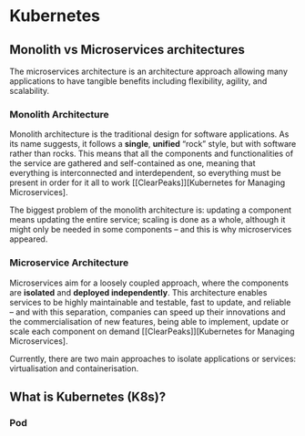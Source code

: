 
# Kubernetes  

## Monolith vs Microservices architectures

The microservices architecture is an architecture approach allowing many applications to have tangible benefits including flexibility, agility, and scalability.

### Monolith Architecture

Monolith architecture is the traditional design for software applications. As its name suggests, it follows a **single**, **unified** “rock” style, but with software rather than rocks. This means that all the components and functionalities of the service are gathered and self-contained as one, meaning that everything is interconnected and interdependent, so everything must be present in order for it all to work [[ClearPeaks]][Kubernetes for Managing Microservices].
 

The biggest problem of the monolith architecture is: updating a component means updating the entire service; scaling is done as a whole, although it might only be needed in some components – and this is why microservices appeared.

### Microservice Architecture

Microservices aim for a loosely coupled approach, where the components are **isolated** and **deployed independently**. This architecture enables services to be highly maintainable and testable, fast to update, and reliable – and with this separation, companies can speed up their innovations and the commercialisation of new features, being able to implement, update or scale each component on demand [[ClearPeaks]][Kubernetes for Managing Microservices]. 

 

Currently, there are two main approaches to isolate applications or services: virtualisation and containerisation.


## What is Kubernetes (K8s)?


### Pod

